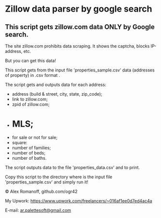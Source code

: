 # Zillow data parser by google search
## This script gets zillow.com data ONLY by Google search.

The site zillow.com prohibits data scraping. It shows the captcha, blocks IP-address, etc.

But you can get this data!

This script gets from the input file 'properties_sample.csv' data (addresses of property) in .csv format .

The script gets and outputs data for each address:
- address (build & street, city, state, zip_code);
- link to zillow.com;
- zpid of zillow.com;
- # MLS;
- for sale or not for sale;
- square:
- number of families;
- number of beds;
- number of baths.

The script outputs data to the file 'properties_data.csv' and to print.

Copy this script to the directory where is the input file 'properties_sample.csv' and simply run it!

© Alex Romanoff, github.com/ogr42

My Upwork: https://www.upwork.com/freelancers/~016af1ee0d7ed4ac4a

E-mail: ar.palettesoft@gmail.com 
